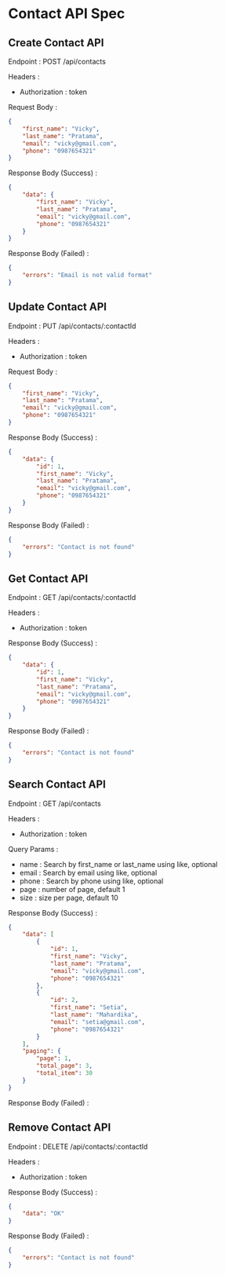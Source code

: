 # Contact API Spec

## Create Contact API

Endpoint : POST /api/contacts

Headers :

- Authorization : token

Request Body :

```json
{
	"first_name": "Vicky",
	"last_name": "Pratama",
	"email": "vicky@gmail.com",
	"phone": "0987654321"
}
```

Response Body (Success) :

```json
{
	"data": {
		"first_name": "Vicky",
		"last_name": "Pratama",
		"email": "vicky@gmail.com",
		"phone": "0987654321"
	}
}
```

Response Body (Failed) :

```json
{
	"errors": "Email is not valid format"
}
```

## Update Contact API

Endpoint : PUT /api/contacts/:contactId

Headers :

- Authorization : token

Request Body :

```json
{
	"first_name": "Vicky",
	"last_name": "Pratama",
	"email": "vicky@gmail.com",
	"phone": "0987654321"
}
```

Response Body (Success) :

```json
{
	"data": {
		"id": 1,
		"first_name": "Vicky",
		"last_name": "Pratama",
		"email": "vicky@gmail.com",
		"phone": "0987654321"
	}
}
```

Response Body (Failed) :

```json
{
	"errors": "Contact is not found"
}
```

## Get Contact API

Endpoint : GET /api/contacts/:contactId

Headers :

- Authorization : token

Response Body (Success) :

```json
{
	"data": {
		"id": 1,
		"first_name": "Vicky",
		"last_name": "Pratama",
		"email": "vicky@gmail.com",
		"phone": "0987654321"
	}
}
```

Response Body (Failed) :

```json
{
	"errors": "Contact is not found"
}
```

## Search Contact API

Endpoint : GET /api/contacts

Headers :

- Authorization : token

Query Params :

- name : Search by first_name or last_name using like, optional
- email : Search by email using like, optional
- phone : Search by phone using like, optional
- page : number of page, default 1
- size : size per page, default 10

Response Body (Success) :

```json
{
	"data": [
		{
			"id": 1,
			"first_name": "Vicky",
			"last_name": "Pratama",
			"email": "vicky@gmail.com",
			"phone": "0987654321"
		},
		{
			"id": 2,
			"first_name": "Setia",
			"last_name": "Mahardika",
			"email": "setia@gmail.com",
			"phone": "0987654321"
		}
	],
	"paging": {
		"page": 1,
		"total_page": 3,
		"total_item": 30
	}
}
```

Response Body (Failed) :

## Remove Contact API

Endpoint : DELETE /api/contacts/:contactId

Headers :

- Authorization : token

Response Body (Success) :

```json
{
	"data": "OK"
}
```

Response Body (Failed) :

```json
{
	"errors": "Contact is not found"
}
```

